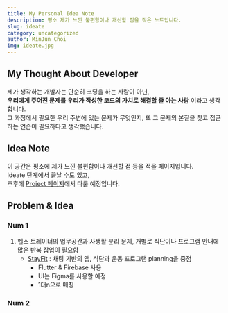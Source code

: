 ```yaml
---
title: My Personal Idea Note
description: 평소 제가 느낀 불편함이나 개선할 점을 적은 노트입니다.
slug: ideate
category: uncategorized
author: MinJun Choi
img: ideate.jpg
---
```


## My Thought About Developer
제가 생각하는 개발자는 단순히 코딩을 하는 사람이 아닌, <br>
__우리에게 주어진 문제를 우리가 작성한 코드의 가치로 해결할 줄 아는 사람__ 이라고 생각합니다. <br>
그 과정에서 필요한 우리 주변에 있는 문제가 무엇인지, 또 그 문제의 본질을 찾고 접근하는 연습이 필요하다고 생각했습니다.

## Idea Note
이 공간은 평소에 제가 느낀 불편함이나 개선할 점 등을 적을 페이지입니다.<br>
Ideate 단계에서 끝날 수도 있고,<br>
추후에 <a href="https://choiminjun.com/project" target="" class="hover: underline">Project 페이지</a>에서 다룰 예정입니다.

## Problem & Idea
### Num 1

1. 헬스 트레이너의 업무공간과 사생활 분리 문제, 개별로 식단이나 프로그램 안내에 많은 반복 잡업이 필요함
    -  <a href="https://choiminjun.com/stayfit-planning" target="" class="hover: underline">StayFit</a> : 채팅 기반의 앱, 식단과 운동 프로그램 planning을 중점
        - Flutter & Firebase 사용
        - UI는 Figma를 사용할 예정
        - 1대n으로 매칭

### Num 2




